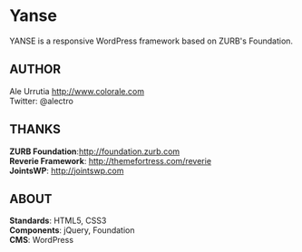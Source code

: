 # Yanse
YANSE is a responsive WordPress framework based on ZURB's Foundation.

## AUTHOR

Ale Urrutia http://www.colorale.com  
Twitter: @alectro

## THANKS

**ZURB Foundation**:http://foundation.zurb.com  
**Reverie Framework**: http://themefortress.com/reverie  
**JointsWP**: http://jointswp.com

## ABOUT

**Standards**: HTML5, CSS3  
**Components**: jQuery, Foundation  
**CMS**: WordPress
